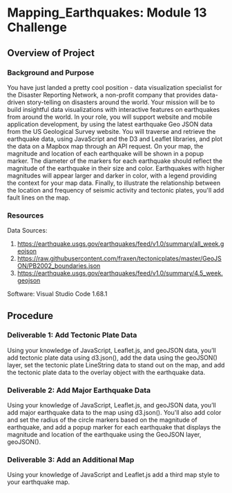 # Mapping_Earthquakes: Module 13 Challenge

## Overview of Project

### Background and Purpose

You have just landed a pretty cool position - data visualization specialist for the Disaster Reporting Network, a non-profit company that provides data-driven story-telling on disasters around the world. Your mission will be to build insightful data visualizations with interactive features on earthquakes from around the world. In your role, you will support website and mobile application development, by using the latest earthquake Geo JSON data from the US Geological Survey website. You will traverse and retrieve the earthquake data, using JavaScript and the D3 and Leaflet libraries, and plot the data on a Mapbox map through an API request. On your map, the magnitude and location of each earthquake will be shown in a popup marker. The diameter of the markers for each earthquake should reflect the magnitude of the earthquake in their size and color. Earthquakes with higher magnitudes will appear larger and darker in color, with a legend providing the context for your map data. Finally, to illustrate the relationship between the location and frequency of seismic activity and tectonic plates, you'll add fault lines on the map.

### Resources

Data Sources:
1. https://earthquake.usgs.gov/earthquakes/feed/v1.0/summary/all_week.geojson
2. https://raw.githubusercontent.com/fraxen/tectonicplates/master/GeoJSON/PB2002_boundaries.json
3. https://earthquake.usgs.gov/earthquakes/feed/v1.0/summary/4.5_week.geojson

Software: Visual Studio Code 1.68.1

## Procedure

### Deliverable 1: Add Tectonic Plate Data

Using your knowledge of JavaScript, Leaflet.js, and geoJSON data, you’ll add tectonic plate data using d3.json(), add the data using the geoJSON() layer, set the tectonic plate LineString data to stand out on the map, and add the tectonic plate data to the overlay object with the earthquake data.

### Deliverable 2: Add Major Earthquake Data

Using your knowledge of JavaScript, Leaflet.js, and geoJSON data, you’ll add major earthquake data to the map using d3.json(). You'll also add color and set the radius of the circle markers based on the magnitude of earthquake, and add a popup marker for each earthquake that displays the magnitude and location of the earthquake using the GeoJSON layer, geoJSON().

### Deliverable 3: Add an Additional Map

Using your knowledge of JavaScript and Leaflet.js add a third map style to your earthquake map.
